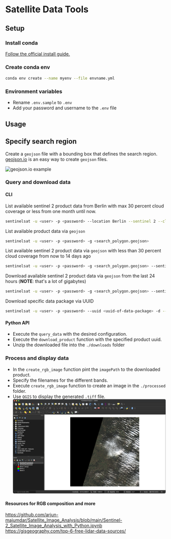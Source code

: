 # Satellite Data Tools

## Setup

### Install conda

[Follow the official install guide.](https://docs.conda.io/projects/conda/en/latest/user-guide/install/index.html)

### Create conda env

```bash
conda env create --name myenv --file envname.yml
```

### Environment variables

- Rename `.env.sample` to `.env`
- Add your password and username to the `.env` file

## Usage

## Specify search region

Create a `geojson` file with a bounding box that defines the search region.
[geojson.io](http://geojson.io/) is an easy way to create `geojson` files.

![geojson.io example](./docs/geojsonio.png)

### Query and download data

#### CLI

List available sentinel 2 product data from Berlin with max 30 percent cloud coverage or less from one month until now.

```bash
sentinelsat -u <user> -p <password> --location Berlin --sentinel 2 --cloud 30 --start NOW-1MONTH
```

List available product data via `geojson`

```bash
sentinelsat -u <user> -p <password> -g <search_polygon.geojson>
```

List available sentinel 2 product data via `geojson` with less than 30 percent cloud coverage from now to 14 days ago

```bash
sentinelsat -u <user> -p <password> -g <search_polygon.geojson> --sentinel 2 --cloud 30 --start NOW-14DAYS --producttype S2MSI2A
```

Download available sentinel 2 product data via `geojson` from the last 24 hours (**NOTE**: that's a lot of gigabytes)

```bash
sentinelsat -u <user> -p <password> -g <search_polygon.geojson> --sentinel 2 -d --path ./downloads
```

Download specific data package via UUID

```bash
sentinelsat -u <user> -p <password> --uuid <uuid-of-data-package> -d --path ./downloads
```

#### Python API

- Execute the `query_data` with the desired configuration.
- Execute the `download_product` function with the specified product uuid.
- Unzip the downloaded file into the `./downloads` folder

### Process and display data

- In the `create_rgb_image` function pint the `imagePath` to the downloaded product.
- Specify the filenames for the different bands.
- Execute `create_rgb_image` function to create an image in the `./processed` folder.
- Use `QGIS` to display the generated `.tiff` file.
  ![QGIS Image display](./docs/qgis_image_display.png)

#### Resources for RGB composition and more

https://github.com/arjun-majumdar/Satellite_Image_Analysis/blob/main/Sentinel-2_Satellite_Image_Analysis_with_Python.ipynb
https://gisgeography.com/top-6-free-lidar-data-sources/
